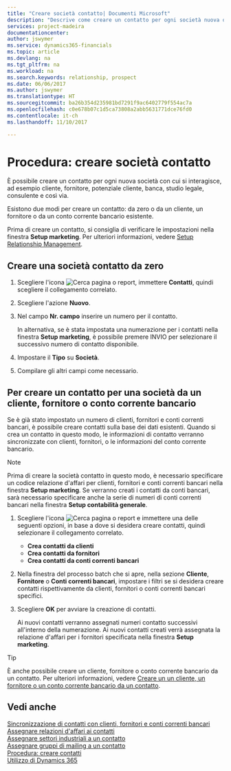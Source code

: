 ```yaml
---
title: "Creare società contatto| Documenti Microsoft"
description: "Descrive come creare un contatto per ogni società nuova o potenziale con cui si interagisce o si hanno relazioni."
services: project-madeira
documentationcenter: 
author: jswymer
ms.service: dynamics365-financials
ms.topic: article
ms.devlang: na
ms.tgt_pltfrm: na
ms.workload: na
ms.search.keywords: relationship, prospect
ms.date: 06/06/2017
ms.author: jswymer
ms.translationtype: HT
ms.sourcegitcommit: ba26b354d235981bd7291f9ac6402779f554ac7a
ms.openlocfilehash: c0e678b07c1d5ca73808a2abb5631771dce76fd0
ms.contentlocale: it-ch
ms.lasthandoff: 11/10/2017

---
```

# <a name="how-to-create-contact-companies"></a>Procedura: creare società contatto
È possibile creare un contatto per ogni nuova società con cui si interagisce, ad esempio cliente, fornitore, potenziale cliente, banca, studio legale, consulente e così via.

Esistono due modi per creare un contatto: da zero o da un cliente, un fornitore o da un conto corrente bancario esistente.

Prima di creare un contatto, si consiglia di verificare le impostazioni nella finestra **Setup marketing**. Per ulteriori informazioni, vedere [Setup Relationship Management](marketing-setup-marketing.md).

## <a name="create-a-company-contact-from-scratch"></a>Creare una società contatto da zero
1. Scegliere l'icona ![Cerca pagina o report](media/ui-search/search_small.png "icona Cerca pagina o report"), immettere **Contatti**, quindi scegliere il collegamento correlato.
2. Scegliere l'azione **Nuovo**.
3. Nel campo **Nr. campo** inserire un numero per il contatto.

    In alternativa, se è stata impostata una numerazione per i contatti nella finestra **Setup marketing**, è possibile premere INVIO per selezionare il successivo numero di contatto disponibile.  
4. Impostare il **Tipo** su **Società**.
5. Compilare gli altri campi come necessario.

## <a name="to-create-a-company-contact-from-a-customer-vendor-or-bank-account"></a>Per creare un contatto per una società da un cliente, fornitore o conto corrente bancario
Se è già stato impostato un numero di clienti, fornitori e conti correnti bancari, è possibile creare contatti sulla base dei dati esistenti. Quando si crea un contatto in questo modo, le informazioni di contatto verranno sincronizzate con clienti, fornitori, o le informazioni del conto corrente bancario.

> [!NOTE]  
>   Prima di creare la società contatto in questo modo, è necessario specificare un codice relazione d'affari per clienti, fornitori e conti correnti bancari nella finestra **Setup marketing**. Se verranno creati i contatti da conti bancari, sarà necessario specificare anche la serie di numeri di conti correnti bancari nella finestra **Setup contabilità generale**.

1. Scegliere l'icona ![Cerca pagina o report](media/ui-search/search_small.png "icona Cerca pagina o report") e immettere una delle seguenti opzioni, in base a dove si desidera creare contatti, quindi selezionare il collegamento correlato.
   * **Crea contatti da clienti**
   * **Crea contatti da fornitori**
   * **Crea contatti da conti correnti bancari**
2. Nella finestra del processo batch che si apre, nella sezione **Cliente**, **Fornitore** o **Conti correnti bancari**, impostare i filtri se si desidera creare contatti rispettivamente da clienti, fornitori o conti correnti bancari specifici.
3. Scegliere **OK** per avviare la creazione di contatti.

    Ai nuovi contatti verranno assegnati numeri contatto successivi all'interno della numerazione. Ai nuovi contatti creati verrà assegnata la relazione d'affari per i fornitori specificata nella finestra **Setup marketing**.

> [!TIP]  
>   È anche possibile creare un cliente, fornitore o conto corrente bancario da un contatto. Per ulteriori informazioni, vedere [Creare un un cliente, un fornitore o un conto corrente bancario da un contatto](marketing-how-create-contacts-new-customers-vendors-bank-accounts.md).

## <a name="see-also"></a>Vedi anche
[Sincronizzazione di contatti con clienti, fornitori e conti correnti bancari](marketing-synchronize-contacts-customers-vendors-bank-accounts.md)  
[Assegnare relazioni d'affari ai contatti](marketing-business-relations.md#AssignBusRelContact)  
[Assegnare settori industriali a un contatto](marketing-industry-groups.md#AssignIndustryGroupContact)  
[Assegnare gruppi di mailing a un contatto](marketing-mailing-groups.md#AssignMailGroupContact)  
[Procedura: creare contatti](marketing-create-contact-persons.md)  
[Utilizzo di Dynamics 365](ui-work-product.md)

